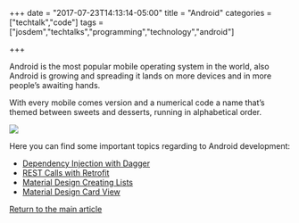 +++
date = "2017-07-23T14:13:14-05:00"
title = "Android"
categories = ["techtalk","code"]
tags = ["josdem","techtalks","programming","technology","android"]

+++

Android is the most popular mobile operating system in the world, also Android is growing and spreading it lands on more devices and in more people’s awaiting hands.

With every mobile comes version and a numerical code a name that’s themed between sweets and desserts, running in alphabetical order.

<img src="/img/techtalks/android/versions.jpg">

Here you can find some important topics regarding to Android development:

* [Dependency Injection with Dagger](/techtalk/android/dagger2)
* [REST Calls with Retrofit](/techtalk/android/retrofit)
* [Material Design Creating Lists](/techtalk/android/material_design_lists)
* [Material Design Card View](/techtalk/android/material_design_cards)


[Return to the main article](/techtalk/techtalks)
